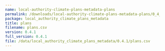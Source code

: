 ```yaml
---
name: local-authority-climate-plans-metadata-plans
permalink: /downloads/local-authority-climate-plans-metadata-plans/0_4_1
package: local_authority_climate_plans_metadata
title: plans
filename: plans.csv
version: 0.4.1
full_version: 0.4.1
file: /data/local_authority_climate_plans_metadata/0.4.1/plans.csv
---
```

